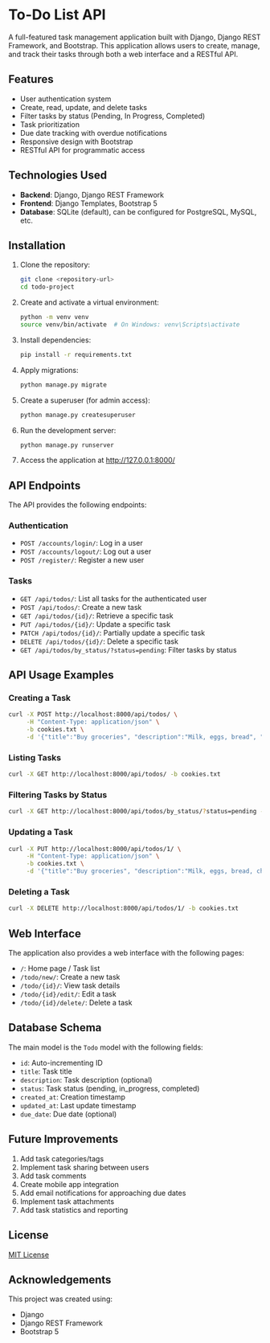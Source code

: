 # To-Do List API

A full-featured task management application built with Django, Django REST Framework, and Bootstrap. This application allows users to create, manage, and track their tasks through both a web interface and a RESTful API.

## Features

- User authentication system
- Create, read, update, and delete tasks
- Filter tasks by status (Pending, In Progress, Completed)
- Task prioritization
- Due date tracking with overdue notifications
- Responsive design with Bootstrap
- RESTful API for programmatic access

## Technologies Used

- **Backend**: Django, Django REST Framework
- **Frontend**: Django Templates, Bootstrap 5
- **Database**: SQLite (default), can be configured for PostgreSQL, MySQL, etc.

## Installation

1. Clone the repository:
   ```bash
   git clone <repository-url>
   cd todo-project
   ```

2. Create and activate a virtual environment:
   ```bash
   python -m venv venv
   source venv/bin/activate  # On Windows: venv\Scripts\activate
   ```

3. Install dependencies:
   ```bash
   pip install -r requirements.txt
   ```

4. Apply migrations:
   ```bash
   python manage.py migrate
   ```

5. Create a superuser (for admin access):
   ```bash
   python manage.py createsuperuser
   ```

6. Run the development server:
   ```bash
   python manage.py runserver
   ```

7. Access the application at http://127.0.0.1:8000/

## API Endpoints

The API provides the following endpoints:

### Authentication

- `POST /accounts/login/`: Log in a user
- `POST /accounts/logout/`: Log out a user
- `POST /register/`: Register a new user

### Tasks

- `GET /api/todos/`: List all tasks for the authenticated user
- `POST /api/todos/`: Create a new task
- `GET /api/todos/{id}/`: Retrieve a specific task
- `PUT /api/todos/{id}/`: Update a specific task
- `PATCH /api/todos/{id}/`: Partially update a specific task
- `DELETE /api/todos/{id}/`: Delete a specific task
- `GET /api/todos/by_status/?status=pending`: Filter tasks by status

## API Usage Examples

### Creating a Task

```bash
curl -X POST http://localhost:8000/api/todos/ \
     -H "Content-Type: application/json" \
     -b cookies.txt \
     -d '{"title":"Buy groceries", "description":"Milk, eggs, bread", "status":"pending", "due_date":"2023-12-31T12:00:00"}'
```

### Listing Tasks

```bash
curl -X GET http://localhost:8000/api/todos/ -b cookies.txt
```

### Filtering Tasks by Status

```bash
curl -X GET http://localhost:8000/api/todos/by_status/?status=pending -b cookies.txt
```

### Updating a Task

```bash
curl -X PUT http://localhost:8000/api/todos/1/ \
     -H "Content-Type: application/json" \
     -b cookies.txt \
     -d '{"title":"Buy groceries", "description":"Milk, eggs, bread, cheese", "status":"completed", "due_date":"2023-12-31T12:00:00"}'
```

### Deleting a Task

```bash
curl -X DELETE http://localhost:8000/api/todos/1/ -b cookies.txt
```

## Web Interface

The application also provides a web interface with the following pages:

- `/`: Home page / Task list
- `/todo/new/`: Create a new task
- `/todo/{id}/`: View task details
- `/todo/{id}/edit/`: Edit a task
- `/todo/{id}/delete/`: Delete a task

## Database Schema

The main model is the `Todo` model with the following fields:

- `id`: Auto-incrementing ID
- `title`: Task title
- `description`: Task description (optional)
- `status`: Task status (pending, in_progress, completed)
- `created_at`: Creation timestamp
- `updated_at`: Last update timestamp
- `due_date`: Due date (optional)

## Future Improvements

1. Add task categories/tags
2. Implement task sharing between users
3. Add task comments
4. Create mobile app integration
5. Add email notifications for approaching due dates
6. Implement task attachments
7. Add task statistics and reporting

## License

[MIT License](LICENSE)

## Acknowledgements

This project was created using:
- Django
- Django REST Framework
- Bootstrap 5
